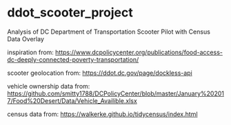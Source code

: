 # ddot_scooter_project
Analysis of DC Department of Transportation Scooter Pilot with Census Data Overlay

inspiration from:
https://www.dcpolicycenter.org/publications/food-access-dc-deeply-connected-poverty-transportation/

scooter geolocation from:
https://ddot.dc.gov/page/dockless-api

vehicle ownership data from:
https://github.com/smitty1788/DCPolicyCenter/blob/master/January%202017/Food%20Desert/Data/Vehicle_Availible.xlsx

census data from:
https://walkerke.github.io/tidycensus/index.html
